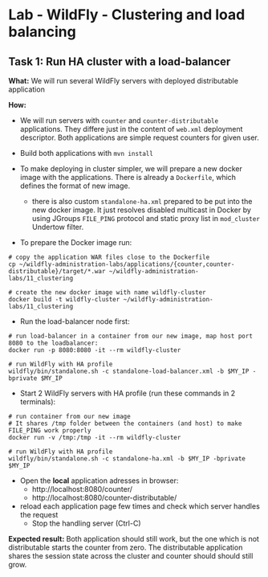 # Lab - WildFly - Clustering and load balancing

## Task 1: Run HA cluster with a load-balancer

**What:** We will run several WildFly servers with deployed distributable application

**How:**

* We will run servers with `counter` and `counter-distributable` 
  applications. They differe just in the content of `web.xml` deployment
  descriptor. Both applications are simple request counters for given user.

* Build both applications with `mvn install`

* To make deploying in cluster simpler, we will prepare a new docker image
  with the applications. There is already a `Dockerfile`, which defines
  the format of new image.
  * there is also custom `standalone-ha.xml` prepared to be put into
    the new docker image. It just resolves disabled multicast in Docker
    by using JGroups `FILE_PING` protocol and static proxy list in `mod_cluster`
    Undertow filter.
* To prepare the Docker image run:
```
# copy the application WAR files close to the Dockerfile
cp ~/wildfly-administration-labs/applications/{counter,counter-distributable}/target/*.war ~/wildfly-administration-labs/11_clustering

# create the new docker image with name wildfly-cluster
docker build -t wildfly-cluster ~/wildfly-administration-labs/11_clustering
```

* Run the load-balancer node first:
```
# run load-balancer in a container from our new image, map host port 8080 to the loadbalancer:
docker run -p 8080:8080 -it --rm wildfly-cluster

# run WildFly with HA profile
wildfly/bin/standalone.sh -c standalone-load-balancer.xml -b $MY_IP -bprivate $MY_IP
```


* Start 2 WildFly servers with HA profile (run these commands in 2 terminals):
```
# run container from our new image
# It shares /tmp folder between the containers (and host) to make FILE_PING work properly
docker run -v /tmp:/tmp -it --rm wildfly-cluster

# run WildFly with HA profile
wildfly/bin/standalone.sh -c standalone-ha.xml -b $MY_IP -bprivate $MY_IP
```

* Open the **local** application adresses in browser:
  * http://localhost:8080/counter/
  * http://localhost:8080/counter-distributable/
* reload each application page few times and check which server handles the request
  * Stop the handling server (Ctrl-C)

**Expected result:**
Both application should still work, but the one which is not distributable
starts the counter from zero.
The distributable application shares the session state across the cluster
and counter should should still grow.
